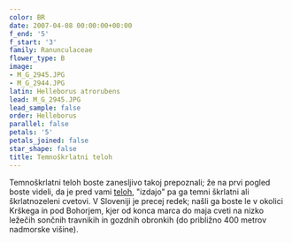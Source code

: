 ```yaml
---
color: BR
date: 2007-04-08 00:00:00+00:00
f_end: '5'
f_start: '3'
family: Ranunculaceae
flower_type: B
image:
- M_G_2945.JPG
- M_G_2944.JPG
latin: Helleborus atrorubens
lead: M_G_2945.JPG
lead_sample: false
order: Helleborus
parallel: false
petals: '5'
petals_joined: false
star_shape: false
title: Temnoškrlatni teloh
---
```

Temnoškrlatni teloh boste zanesljivo takoj prepoznali; že na prvi pogled boste videli, da je pred vami [teloh](../genus/helleborus/), \"izdajo\" pa ga temni škrlatni ali škrlatnozeleni cvetovi. V Sloveniji je precej redek; našli ga boste le v okolici Krškega in pod Bohorjem, kjer od konca marca do maja cveti na nizko ležečih sončnih travnikih in gozdnih obronkih (do približno 400 metrov nadmorske višine).  
